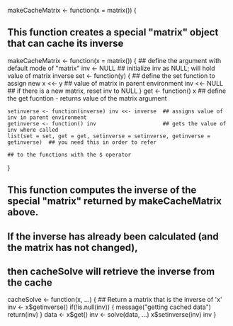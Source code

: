 makeCacheMatrix <- function(x = matrix()) {
## This function creates a special "matrix" object that can cache its inverse

makeCacheMatrix <- function(x = matrix()) { ## define the argument with default mode of "matrix"
    inv <- NULL                             ## initialize inv as NULL; will hold value of matrix inverse 
    set <- function(y) {                    ## define the set function to assign new 
        x <<- y                             ## value of matrix in parent environment
        inv <<- NULL                        ## if there is a new matrix, reset inv to NULL
    }
    get <- function() x                     ## define the get fucntion - returns value of the matrix argument

    setinverse <- function(inverse) inv <<- inverse  ## assigns value of inv in parent environment
    getinverse <- function() inv                     ## gets the value of inv where called
    list(set = set, get = get, setinverse = setinverse, getinverse = getinverse)  ## you need this in order to refer 
                                                                                  ## to the functions with the $ operator
}



## This function computes the inverse of the special "matrix" returned by makeCacheMatrix above.
## If the inverse has already been calculated (and the matrix has not changed),
## then cacheSolve will retrieve the inverse from the cache

cacheSolve <- function(x, ...) {
        ## Return a matrix that is the inverse of 'x'
    inv <- x$getinverse()
    if(!is.null(inv)) {
        message("getting cached data")
        return(inv)
    }
    data <- x$get()
    inv <- solve(data, ...)
    x$setinverse(inv)
    inv
}

